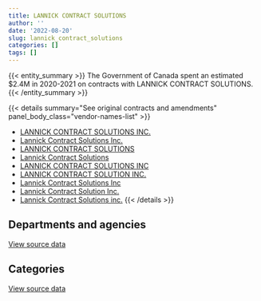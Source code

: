 ```yaml
---
title: LANNICK CONTRACT SOLUTIONS
author: ''
date: '2022-08-20'
slug: lannick_contract_solutions
categories: []
tags: []
---
```


<script src="/rmarkdown-libs/htmlwidgets/htmlwidgets.js"></script>
<link href="/rmarkdown-libs/datatables-css/datatables-crosstalk.css" rel="stylesheet" />
<script src="/rmarkdown-libs/datatables-binding/datatables.js"></script>
<script src="/rmarkdown-libs/jquery/jquery-3.6.0.min.js"></script>
<link href="/rmarkdown-libs/dt-core-bootstrap/css/dataTables.bootstrap.min.css" rel="stylesheet" />
<link href="/rmarkdown-libs/dt-core-bootstrap/css/dataTables.bootstrap.extra.css" rel="stylesheet" />
<script src="/rmarkdown-libs/dt-core-bootstrap/js/jquery.dataTables.min.js"></script>
<script src="/rmarkdown-libs/dt-core-bootstrap/js/dataTables.bootstrap.min.js"></script>
<link href="/rmarkdown-libs/crosstalk/css/crosstalk.min.css" rel="stylesheet" />
<script src="/rmarkdown-libs/crosstalk/js/crosstalk.min.js"></script>
<script src="/rmarkdown-libs/htmlwidgets/htmlwidgets.js"></script>
<link href="/rmarkdown-libs/datatables-css/datatables-crosstalk.css" rel="stylesheet" />
<script src="/rmarkdown-libs/datatables-binding/datatables.js"></script>
<script src="/rmarkdown-libs/jquery/jquery-3.6.0.min.js"></script>
<link href="/rmarkdown-libs/dt-core-bootstrap/css/dataTables.bootstrap.min.css" rel="stylesheet" />
<link href="/rmarkdown-libs/dt-core-bootstrap/css/dataTables.bootstrap.extra.css" rel="stylesheet" />
<script src="/rmarkdown-libs/dt-core-bootstrap/js/jquery.dataTables.min.js"></script>
<script src="/rmarkdown-libs/dt-core-bootstrap/js/dataTables.bootstrap.min.js"></script>
<link href="/rmarkdown-libs/crosstalk/css/crosstalk.min.css" rel="stylesheet" />
<script src="/rmarkdown-libs/crosstalk/js/crosstalk.min.js"></script>

{{< entity_summary >}}
The Government of Canada spent an estimated \$2.4M in 2020-2021 on contracts with LANNICK CONTRACT SOLUTIONS.
{{< /entity_summary >}}

{{< details summary="See original contracts and amendments" panel_body_class="vendor-names-list" >}}
- [LANNICK CONTRACT SOLUTIONS INC.](https://search.open.canada.ca/en/ct/?sort=contract_value_f%20desc&page=1&search_text=%22LANNICK%20CONTRACT%20SOLUTIONS%20INC.%22)
- [Lannick Contract Solutions Inc.](https://search.open.canada.ca/en/ct/?sort=contract_value_f%20desc&page=1&search_text=%22Lannick%20Contract%20Solutions%20Inc.%22)
- [LANNICK CONTRACT SOLUTIONS](https://search.open.canada.ca/en/ct/?sort=contract_value_f%20desc&page=1&search_text=%22LANNICK%20CONTRACT%20SOLUTIONS%22)
- [Lannick Contract Solutions](https://search.open.canada.ca/en/ct/?sort=contract_value_f%20desc&page=1&search_text=%22Lannick%20Contract%20Solutions%22)
- [LANNICK CONTRACT SOLUTIONS INC](https://search.open.canada.ca/en/ct/?sort=contract_value_f%20desc&page=1&search_text=%22LANNICK%20CONTRACT%20SOLUTIONS%20INC%22)
- [LANNICK CONTRACT SOLUTION INC.](https://search.open.canada.ca/en/ct/?sort=contract_value_f%20desc&page=1&search_text=%22LANNICK%20CONTRACT%20SOLUTION%20INC.%22)
- [Lannick Contract Solutions Inc](https://search.open.canada.ca/en/ct/?sort=contract_value_f%20desc&page=1&search_text=%22Lannick%20Contract%20Solutions%20Inc%22)
- [Lannick Contract Solution Inc.](https://search.open.canada.ca/en/ct/?sort=contract_value_f%20desc&page=1&search_text=%22Lannick%20Contract%20Solution%20Inc.%22)
- [Lannick Contract Solutions inc.](https://search.open.canada.ca/en/ct/?sort=contract_value_f%20desc&page=1&search_text=%22Lannick%20Contract%20Solutions%20inc.%22)
{{< /details >}}

## Departments and agencies

<div id="htmlwidget-1" style="width:100%;height:auto;" class="datatables html-widget"></div>
<script type="application/json" data-for="htmlwidget-1">{"x":{"style":"bootstrap","filter":"none","vertical":false,"data":[["<a href=\"/departments/cas-satj/\">Courts Administration Service<\/a>","<a href=\"/departments/cnsc-ccsn/\">Canadian Nuclear Safety Commission<\/a>","<a href=\"/departments/cra-arc/\">Canada Revenue Agency<\/a>","<a href=\"/departments/crtc/\">Canadian Radio-television and Telecommunications Commission<\/a>","<a href=\"/departments/dfatd-maecd/\">Global Affairs Canada<\/a>","<a href=\"/departments/dfo-mpo/\">Fisheries and Oceans Canada<\/a>","<a href=\"/departments/dnd-mdn/\">National Defence<\/a>","<a href=\"/departments/fin/\">Department of Finance Canada<\/a>","<a href=\"/departments/hc-sc/\">Health Canada<\/a>","<a href=\"/departments/iaac-aeic/\">Impact Assessment Agency of Canada<\/a>","<a href=\"/departments/jus/\">Department of Justice Canada<\/a>","<a href=\"/departments/nserc-crsng/\">Natural Sciences and Engineering Research Council of Canada<\/a>","<a href=\"/departments/oic-ci/\">Office of the Information Commissioner of Canada<\/a>","<a href=\"/departments/osfi-bsif/\">Office of the Superintendent of Financial Institutions Canada<\/a>","<a href=\"/departments/ps-sp/\">Public Safety Canada<\/a>","<a href=\"/departments/pwgsc-tpsgc/\">Public Services and Procurement Canada<\/a>","<a href=\"/departments/ssc-spc/\">Shared Services Canada<\/a>"],[null,108398.09,null,null,null,1492109.88,8486.69,9642.69,null,null,109965.4,41234.52,null,null,81252.97,58996.31,null],[null,87682.67,27205.11,null,552986.85,84139.8,15949.21,null,null,41780.62,106966.35,null,399492.13,41646.15,null,null,174777.2],[23068.7,null,26881.24,85731.11,1314116.91,1194939.75,55799.57,null,18815.72,null,null,null,234665.12,148736.25,null,29880.07,262529.24],[null,null,null,null,562697.4,1285496.71,17394.15,null,75911.71,null,null,null,366788,null,null,57663.29,null]],"container":"<table class=\"table table-striped table-hover row-border order-column display\">\n  <thead>\n    <tr>\n      <th>Department<\/th>\n      <th>2017-2018<\/th>\n      <th>2018-2019<\/th>\n      <th>2019-2020<\/th>\n      <th>2020-2021<\/th>\n    <\/tr>\n  <\/thead>\n<\/table>","options":{"order":[[4,"desc"]],"pageLength":10,"autoWidth":true,"columnDefs":[{"targets":1,"render":"function(data, type, row, meta) {\n    return type !== 'display' ? data : DTWidget.formatCurrency(data, \"$\", 2, 3, \",\", \".\", true, null);\n  }"},{"targets":2,"render":"function(data, type, row, meta) {\n    return type !== 'display' ? data : DTWidget.formatCurrency(data, \"$\", 2, 3, \",\", \".\", true, null);\n  }"},{"targets":3,"render":"function(data, type, row, meta) {\n    return type !== 'display' ? data : DTWidget.formatCurrency(data, \"$\", 2, 3, \",\", \".\", true, null);\n  }"},{"targets":4,"render":"function(data, type, row, meta) {\n    return type !== 'display' ? data : DTWidget.formatCurrency(data, \"$\", 2, 3, \",\", \".\", true, null);\n  }"},{"width":"16%","targets":[1,2,3,4]},{"className":"dt-right","targets":[1,2,3,4]}],"orderClasses":false}},"evals":["options.columnDefs.0.render","options.columnDefs.1.render","options.columnDefs.2.render","options.columnDefs.3.render"],"jsHooks":[]}</script>
<p class="text-right">
<a href="https://github.com/GoC-Spending/contracts-data/tree/main/data/out/vendors/lannick_contract_solutions/summary_by_fiscal_year_by_department.csv" class="source-data-link btn btn-link">View source data</a>
</p>

## Categories

<div id="htmlwidget-2" style="width:100%;height:auto;" class="datatables html-widget"></div>
<script type="application/json" data-for="htmlwidget-2">{"x":{"style":"bootstrap","filter":"none","vertical":false,"data":[["<a href=\"/categories/2_professional_services/\">Professional services<\/a>","<a href=\"/categories/3_information_technology/\">Information technology<\/a>"],[1868852.03,41234.52],[1532626.1,null],[3367904.85,27258.84],[2347578.77,18372.49]],"container":"<table class=\"table table-striped table-hover row-border order-column display\">\n  <thead>\n    <tr>\n      <th>Category<\/th>\n      <th>2017-2018<\/th>\n      <th>2018-2019<\/th>\n      <th>2019-2020<\/th>\n      <th>2020-2021<\/th>\n    <\/tr>\n  <\/thead>\n<\/table>","options":{"order":[[4,"desc"]],"dom":"t","pageLength":30,"autoWidth":true,"columnDefs":[{"targets":1,"render":"function(data, type, row, meta) {\n    return type !== 'display' ? data : DTWidget.formatCurrency(data, \"$\", 2, 3, \",\", \".\", true, null);\n  }"},{"targets":2,"render":"function(data, type, row, meta) {\n    return type !== 'display' ? data : DTWidget.formatCurrency(data, \"$\", 2, 3, \",\", \".\", true, null);\n  }"},{"targets":3,"render":"function(data, type, row, meta) {\n    return type !== 'display' ? data : DTWidget.formatCurrency(data, \"$\", 2, 3, \",\", \".\", true, null);\n  }"},{"targets":4,"render":"function(data, type, row, meta) {\n    return type !== 'display' ? data : DTWidget.formatCurrency(data, \"$\", 2, 3, \",\", \".\", true, null);\n  }"},{"width":"16%","targets":[1,2,3,4]},{"className":"dt-right","targets":[1,2,3,4]}],"orderClasses":false,"lengthMenu":[10,25,30,50,100]}},"evals":["options.columnDefs.0.render","options.columnDefs.1.render","options.columnDefs.2.render","options.columnDefs.3.render"],"jsHooks":[]}</script>
<p class="text-right">
<a href="https://github.com/GoC-Spending/contracts-data/tree/main/data/out/vendors/lannick_contract_solutions/summary_by_fiscal_year_by_category.csv" class="source-data-link btn btn-link">View source data</a>
</p>

